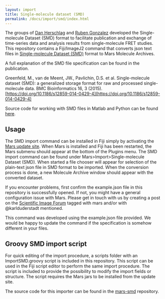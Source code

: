 ```yaml
---
layout: import
title: Single-molecule dataset (SMD)
permalink: /docs/import/smd/index.html
---
```


The groups of [Dan Herschlag](http://herschlaglab.stanford.edu) and [Ruben Gonzalez](http://www.columbia.edu/cu/chemistry/groups/gonzalez/index.html) developed the Single-molecule Dataset (SMD) format to facilitate publication and exchange of time-series data and analysis results from single-molecule FRET studies. This repository contains a Fiji/ImageJ2 command that converts json text files in [Single-molecule Dataset (SMD)](https://smdata.github.io) format to Mars Molecule Archives.

A full explanation of the SMD file specification can be found in the publication.

Greenfeld, M., van de Meent, JW., Pavlichin, D.S. et al. Single-molecule dataset (SMD): a generalized storage format for raw and processed single-molecule data. BMC Bioinformatics 16, 3 (2015). [https://doi.org/10.1186/s12859-014-0429-4](https://doi.org/10.1186/s12859-014-0429-4)

Source code for working with SMD files in Matlab and Python can be found [here](https://github.com/smdata).

## Usage

The SMD import command can be installed in Fiji simply by activating the [Mars update site](https://duderstadt-lab.github.io/mars-docs/install/). When Mars is installed and Fiji has been restarted, the Mars submenu should appear at the bottom of the Plugins menu. The SMD import command can be found under Mars>Import>Single-molecule Dataset (SMD). When started a file chooser will appear for selection of the plain-text json file in SMD format to be imported. When the conversion process is done, a new Molecule Archive window should appear with the converted dataset.

If you encounter problems, first confirm the example.json file in this repository is successfully opened. If not, you might have a general configuration issue with Mars. Please get in touch with us by creating a post on the [Scientific Image Forum](https://forum.image.sc/) tagged with mars and/or with @karlduderstadt mentioned.

This command was developed using the example.json file provided. We would be happy to update the command if the specification is somehow different in your files.

## Groovy SMD import script

For quick editing of the import procedure, a scripts folder with an ImportSMD.groovy script is included in this repository. This script can be used in the Fiji script editor to perform the same import procedure. The script is included to provide the possibility to modify the import fields or structure. The script requires the Mars jars to be installed from the update site.

The source code for this importer can be found in the [mars-smd](https://github.com/duderstadt-lab/mars-smd) repository.
